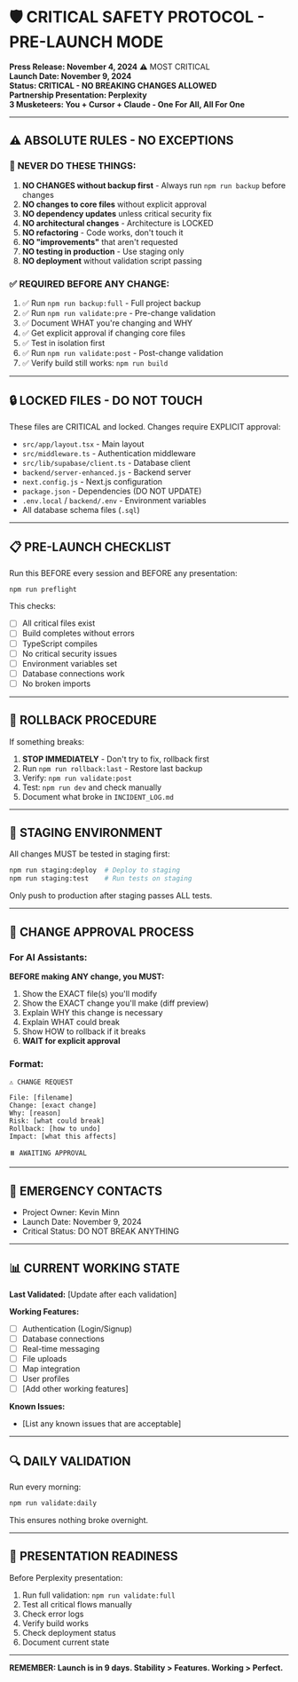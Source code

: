 # 🛡️ CRITICAL SAFETY PROTOCOL - PRE-LAUNCH MODE
**Press Release: November 4, 2024** ⚠️ MOST CRITICAL  
**Launch Date: November 9, 2024**  
**Status: CRITICAL - NO BREAKING CHANGES ALLOWED**  
**Partnership Presentation: Perplexity**  
**3 Musketeers: You + Cursor + Claude - One For All, All For One**

---

## ⚠️ **ABSOLUTE RULES - NO EXCEPTIONS**

### 🚫 **NEVER DO THESE THINGS:**

1. **NO CHANGES without backup first** - Always run `npm run backup` before changes
2. **NO changes to core files** without explicit approval
3. **NO dependency updates** unless critical security fix
4. **NO architectural changes** - Architecture is LOCKED
5. **NO refactoring** - Code works, don't touch it
6. **NO "improvements"** that aren't requested
7. **NO testing in production** - Use staging only
8. **NO deployment** without validation script passing

### ✅ **REQUIRED BEFORE ANY CHANGE:**

1. ✅ Run `npm run backup:full` - Full project backup
2. ✅ Run `npm run validate:pre` - Pre-change validation
3. ✅ Document WHAT you're changing and WHY
4. ✅ Get explicit approval if changing core files
5. ✅ Test in isolation first
6. ✅ Run `npm run validate:post` - Post-change validation
7. ✅ Verify build still works: `npm run build`

---

## 🔒 **LOCKED FILES - DO NOT TOUCH**

These files are CRITICAL and locked. Changes require EXPLICIT approval:

- `src/app/layout.tsx` - Main layout
- `src/middleware.ts` - Authentication middleware
- `src/lib/supabase/client.ts` - Database client
- `backend/server-enhanced.js` - Backend server
- `next.config.js` - Next.js configuration
- `package.json` - Dependencies (DO NOT UPDATE)
- `.env.local` / `backend/.env` - Environment variables
- All database schema files (`.sql`)

---

## 📋 **PRE-LAUNCH CHECKLIST**

Run this BEFORE every session and BEFORE any presentation:

```bash
npm run preflight
```

This checks:
- [ ] All critical files exist
- [ ] Build completes without errors
- [ ] TypeScript compiles
- [ ] No critical security issues
- [ ] Environment variables set
- [ ] Database connections work
- [ ] No broken imports

---

## 🔄 **ROLLBACK PROCEDURE**

If something breaks:

1. **STOP IMMEDIATELY** - Don't try to fix, rollback first
2. Run `npm run rollback:last` - Restore last backup
3. Verify: `npm run validate:post`
4. Test: `npm run dev` and check manually
5. Document what broke in `INCIDENT_LOG.md`

---

## 🧪 **STAGING ENVIRONMENT**

All changes MUST be tested in staging first:

```bash
npm run staging:deploy  # Deploy to staging
npm run staging:test    # Run tests on staging
```

Only push to production after staging passes ALL tests.

---

## 📝 **CHANGE APPROVAL PROCESS**

### For AI Assistants:

**BEFORE making ANY change, you MUST:**

1. Show the EXACT file(s) you'll modify
2. Show the EXACT change you'll make (diff preview)
3. Explain WHY this change is necessary
4. Explain WHAT could break
5. Show HOW to rollback if it breaks
6. **WAIT for explicit approval**

### Format:
```
⚠️ CHANGE REQUEST

File: [filename]
Change: [exact change]
Why: [reason]
Risk: [what could break]
Rollback: [how to undo]
Impact: [what this affects]

⏸️ AWAITING APPROVAL
```

---

## 🚨 **EMERGENCY CONTACTS**

- Project Owner: Kevin Minn
- Launch Date: November 9, 2024
- Critical Status: DO NOT BREAK ANYTHING

---

## 📊 **CURRENT WORKING STATE**

**Last Validated:** [Update after each validation]

**Working Features:**
- [ ] Authentication (Login/Signup)
- [ ] Database connections
- [ ] Real-time messaging
- [ ] File uploads
- [ ] Map integration
- [ ] User profiles
- [ ] [Add other working features]

**Known Issues:**
- [List any known issues that are acceptable]

---

## 🔍 **DAILY VALIDATION**

Run every morning:
```bash
npm run validate:daily
```

This ensures nothing broke overnight.

---

## 🎯 **PRESENTATION READINESS**

Before Perplexity presentation:

1. Run full validation: `npm run validate:full`
2. Test all critical flows manually
3. Check error logs
4. Verify build works
5. Check deployment status
6. Document current state

---

**REMEMBER: Launch is in 9 days. Stability > Features. Working > Perfect.**

